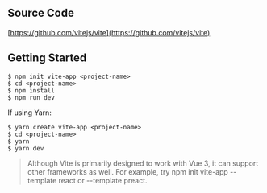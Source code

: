 ## Source Code

[https://github.com/vitejs/vite](https://github.com/vitejs/vite)

## Getting Started

```
$ npm init vite-app <project-name>
$ cd <project-name>
$ npm install
$ npm run dev
```

If using Yarn:

```
$ yarn create vite-app <project-name>
$ cd <project-name>
$ yarn
$ yarn dev
```

> Although Vite is primarily designed to work with Vue 3, it can support other frameworks as well. For example, try npm init vite-app --template react or --template preact.

